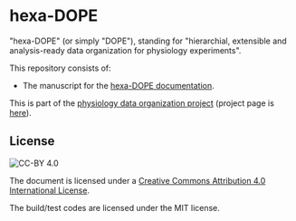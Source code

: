 # hexa-DOPE

"hexa-DOPE" (or simply "DOPE"), standing for "hierarchial, extensible and analysis-ready data organization for physiology experiments".

This repository consists of:

- The manuscript for the [hexa-DOPE documentation](https://hexa-dope.readthedocs.io/en/latest/).

This is part of the [physiology data organization project](https://physiology-data-organization.readthedocs.io/)
(project page is [here](https://github.com/gwappa/physiology-data-organization)).

## License

![CC-BY 4.0](https://i.creativecommons.org/l/by/4.0/88x31.png)

The document is licensed under a [Creative Commons Attribution 4.0 International License](http://creativecommons.org/licenses/by/4.0/).

The build/test codes are licensed under the MIT license.

